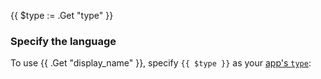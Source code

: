 <!-- shortcode start {{ .Name }} -->
{{ $type := .Get "type" }}
### Specify the language

To use {{ .Get "display_name" }}, specify `{{ $type }}` as your [app's `type`](/create-apps/app-reference.html#types):
<!-- shortcode end {{ .Name }} -->
